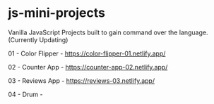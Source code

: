 # js-mini-projects
Vanilla JavaScript Projects built to gain command over the language.(Currently Updating)



01 - Color Flipper - https://color-flipper-01.netlify.app/

02 - Counter App - https://counter-app-02.netlify.app/

03 - Reviews App - https://reviews-03.netlify.app/

04 - Drum - 
